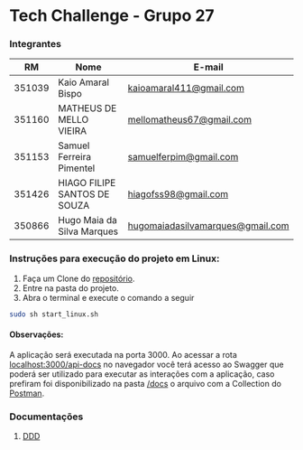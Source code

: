 # Tech Challenge - Grupo 27

### Integrantes

| RM     | Nome                         | E-mail                           |
| ------ | ---------------------------- | -------------------------------- |
| 351039 | Kaio Amaral Bispo            | kaioamaral411@gmail.com          |
| 351160 | MATHEUS DE MELLO VIEIRA      | mellomatheus67@gmail.com         |
| 351153 | Samuel Ferreira Pimentel     | samuelferpim@gmail.com           |
| 351426 | HIAGO FILIPE SANTOS DE SOUZA | hiagofss98@gmail.com             |
| 350866 | Hugo Maia da Silva Marques   | hugomaiadasilvamarques@gmail.com |

### Instruções para execução do projeto em Linux:

1. Faça um Clone do [repositório](https://github.com/hiagofss/fiap-tech-challenge-01).
2. Entre na pasta do projeto.
3. Abra o terminal e execute o comando a seguir

```bash
sudo sh start_linux.sh
```

#### Observações:
A aplicação será executada na porta 3000.
Ao acessar a rota [localhost:3000/api-docs](localhost:3000/api-docs) no navegador você terá acesso ao Swagger que poderá ser utilizado para executar as interações com a aplicação, caso prefiram foi disponibilizado na pasta [/docs](https://github.com/hiagofss/fiap-tech-challenge-01/tree/main/docs) o arquivo com a Collection do [Postman](https://github.com/hiagofss/fiap-tech-challenge-01/blob/main/docs/Fiap_TechChallenge_G27.postman_collection.json).

### Documentações

1. [DDD](wiki/DDD)
